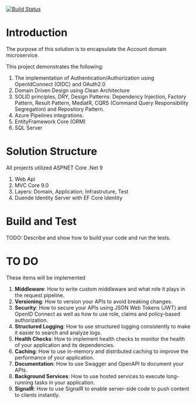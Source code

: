 [![Build Status](https://dev.azure.com/robmars2008/BTM%20Organization/_apis/build/status%2Frobmars123.DDDCleanArchi.OpenID-OAuth2-Microservice1?branchName=master)](https://dev.azure.com/robmars2008/BTM%20Organization/_build/latest?definitionId=5&branchName=master)

# Introduction 
The purpose of this solution is to encapsulate the Account domain microservice.

This project demonstrates the following:
1. The implementation of Authentication/Authorization using OpenIdConnect (OIDC) and OAuth2.0
2. Domain Driven Design using Clean Architecture
3. SOLID principles, DRY, Design Patterns: Dependency Injection, Factory Pattern, Result Pattern, MediatR, CQRS (Command Query Responsibility Segregation) and Repository Pattern.
4. Azure Pipelines integrations.
5. EntityFramework Core (ORM)
6. SQL Server

# Solution Structure
All projects utilized ASPNET Core .Net 9
1.	Web Api
2.	MVC Core 9.0
3.	Layers: Domain, Application, Infrastruture, Test 
5.	Duende Identity Server with EF Core Identity

# Build and Test
TODO: Describe and show how to build your code and run the tests. 

# TO DO
These items will be implemented
1. **Middleware**: How to write custom middleware and what role it plays in the request pipeline.
2. **Versioning**: How to version your APIs to avoid breaking changes.
3. **Security**: How to secure your APIs using JSON Web Tokens (JWT) and OpenID Connect as well as how to use role, claims and policy-based authorization.
4. **Structured Logging**: How to use structured logging consistently to make it easier to search and analyze logs.
5. **Health Checks**: How to implement health checks to monitor the health of your application and its dependencies.
6. **Caching**: How to use in-memory and distributed caching to improve the performance of your application.
7. **Documentation**: How to use Swagger and OpenAPI to document your APIs.
8. **Background Services**: How to use hosted services to execute long-running tasks in your application.
9. **SignalR**: How to use SignalR to enable server-side code to push content to clients instantly.
